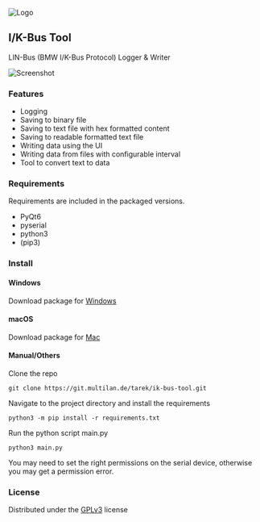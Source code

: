 ![Logo](https://pub.files.multilan.de/ik-bus-tool/logo.png)

## I/K-Bus Tool  
LIN-Bus (BMW I/K-Bus Protocol) Logger & Writer  

![Screenshot](https://pub.files.multilan.de/ik-bus-tool/screenshot.png)
  
### Features  
- Logging  
- Saving to binary file  
- Saving to text file with hex formatted content  
- Saving to readable formatted text file  
- Writing data using the UI  
- Writing data from files with configurable interval  
- Tool to convert text to data  
  
### Requirements
Requirements are included in the packaged versions.
- PyQt6
- pyserial
- python3
- (pip3)
 
### Install

#### Windows
Download package for [Windows](https://pub.files.multilan.de/ik-bus-tool/1.0/win/I%E2%80%89%E2%88%95%E2%80%89K-Bus%20Tool.exe)

#### macOS
Download package for [Mac](https://pub.files.multilan.de/ik-bus-tool/1.0/mac/I%E2%80%89%E2%88%95%E2%80%89K-Bus%20Tool.app.zip)

#### Manual/Others
Clone the repo

```git clone https://git.multilan.de/tarek/ik-bus-tool.git```

Navigate to the project directory and install the requirements

```python3 -m pip install -r requirements.txt```

Run the python script main.py

```python3 main.py```

You may need to set the right permissions on the serial device, otherwise you may get a permission error.


### License
Distributed under the [GPLv3](https://pub.files.multilan.de/license.txt) license 